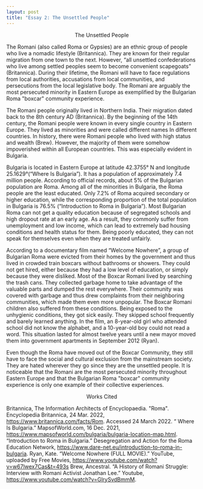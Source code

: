 ```yaml
---
layout: post
title: "Essay 2: The Unsettled People"
---
```

<p style="text-align: center;">The Unsettled People</p>

The Romani (also called Roma or Gypsies) are an ethnic group of people who live a nomadic lifestyle (Britannica). They are known for their regular migration from one town to the next. However, “all unsettled confederations who live among settled peoples seem to become convenient scapegoats” (Britannica). During their lifetime, the Romani will have to face regulations from local authorities, accusations from local communities, and persecutions from the local legislative body. The Romani are arguably the most persecuted minority in Eastern Europe as exemplified by the Bulgarian Roma "boxcar" community experience.

The Romani people originally lived in Northern India. Their migration dated back to the 8th century AD (Britannica). By the beginning of the 14th century, the Romani people were known in every single country in Eastern Europe. They lived as minorities and were called different names In different countries. In history, there were Romani people who lived with high status and wealth (Brew). However, the majority of them were somehow impoverished within all European countries. This was especially evident in Bulgaria.

Bulgaria is located in Eastern Europe at latitude 42.3755° N and longitude 25.1629°(“Where Is Bulgaria”). It has a population of approximately 7.4 million people. According to official records, about 5% of the Bulgarian population are Roma. Among all of the minorities in Bulgaria, the Roma people are the least educated. Only 7.2% of Roma acquired secondary or higher education, while the corresponding  proportion of the total population in Bulgaria is 76.5% (“Introduction to Roma in Bulgaria”). Most Bulgarian Roma can not get a quality education because of segregated schools and high dropout rate at an early age. As a result, they commonly suffer from unemployment and low income, which can lead to extremely bad housing conditions and health status for them. Being poorly educated, they can not speak for themselves even when they are treated unfairly. 

According to a documentary film named “Welcome Nowhere”, a group of Bulgarian Roma were evicted from their homes by the government and thus lived in crowded train boxcars without bathrooms or showers. They could not get hired, either because they had a low level of education, or simply because they were disliked. Most of the Boxcar Romani lived by searching the trash cans. They collected garbage home to take advantage of the valuable parts and dumped the rest everywhere. Their community was covered with garbage and thus drew complaints from their neighboring communities, which made them even more unpopular. The Boxcar Romani children also suffered from these conditions. Being exposed to the unhygienic conditions, they got sick easily. They skipped school frequently and barely learned anything. In the film, an 8-year-old girl who attended school did not know the alphabet, and a 10-year-old boy could not read a word. This situation lasted for almost twelve years until a new mayor moved them into government apartments in September 2012 (Ryan).

Even though the Roma have moved out of the Boxcar Community, they still have to face the social and cultural exclusion from the mainstream society. They are hated wherever they go since they are the unsettled people. It is noticeable that the Romani are the most persecuted minority throughout Eastern Europe and that the Bulgarian Roma "boxcar" community experience is only one example of their collective experiences. 


<p style="text-align: center;">Works Cited</p>

Britannica, The Information Architects of Encyclopaedia. "Roma". Encyclopedia Britannica, 24 Mar. 2022, https://www.britannica.com/facts/Rom. Accessed 24 March 2022.
“ Where Is Bulgaria.” MapsofWorld.com, 16 Dec. 2021, https://www.mapsofworld.com/bulgaria/bulgaria-location-map.html.
“Introduction to Roma in Bulgaria.” Desegregation and Action for the Roma Education Network, https://www.dare-net.eu/introduction-to-roma-in-bulgaria.
Ryan, Kate. “Welcome Nowhere (FULL MOVIE).” YouTube, uploaded by Free Movies, https://www.youtube.com/watch?v=w67lwex7Cas&t=493s
Brew, Ancestral. “A History of Romani Struggle: Interview with Romani Activist Jonathan Lee.” Youtube, https://www.youtube.com/watch?v=GlrySvdBmmM.
